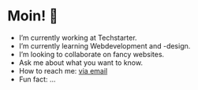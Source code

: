 # Moin! 👋





-  I’m currently working at Techstarter.
-  I’m currently learning Webdevelopment and -design.
-  I’m looking to collaborate on fancy websites.
-  Ask me about what you want to know.
-  How to reach me: [via email](www.willellwart@gmail.com)
-  Fun fact: ...

